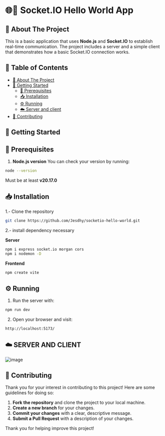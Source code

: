 # 🌐👋 Socket.IO Hello World App 
## 📘 About The Project
This is a basic application that uses **Node.js** and **Socket.IO** to establish real-time communication. The project includes a server and a simple client that demonstrates how a basic Socket.IO connection works. 

## 📑 Table of Contents

- [📘 About The Project](#about-the-project)
- [🚀 Getting Started](#getting-started)
  - [🔧 Prerequisites](#prerequisites)
  - [📥 Installation](#installation)
  - [⚙️ Running](#running)
  - [☁️ Server and client](#running-with-docker)
- [🤝 Contributing](#contributing)

## 🚀 Getting Started
## 🔧 Prerequisites
1. **Node.js version** You can check your version by running:
```sh
node --version
```
Must be at least **v20.17.0**

## 📥 Installation
1.- Clone the repository

   ```sh
   git clone https://github.com/Jesdhy/socketio-hello-world.git
  ```
2.- install dependency necessary

**Server**
   ```sh
   npm i express socket.io morgan cors
   npm i nodemon -D
  ```
**Frontend**
   ```sh
   npm create vite 
  ```
## ⚙️ Running
1. Run the server with:
```sh
npm run dev
```
2. Open your browser and visit:
```sh
http://localhost:5173/
```
## ☁️ SERVER AND CLIENT

![image](https://github.com/user-attachments/assets/e30b8ebd-e5a6-4b05-afa2-ee750089b9e4)

## 🤝 Contributing
Thank you for your interest in contributing to this project! Here are some guidelines for doing so:
1. **Fork the repository** and clone the project to your local machine.
2. **Create a new branch** for your changes.
3. **Commit your changes** with a clear, descriptive message.
4. **Submit a Pull Request** with a description of your changes.

Thank you for helping improve this project!
